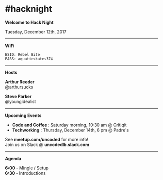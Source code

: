# #hacknight

**Welcome to Hack Night**

Tuesday, December 12th, 2017

---

**WiFi**

```
ESID: Rebel Bite
PASS: aquaticskates374
```
---

**Hosts**

**Arthur Reeder**  
@arthursucks

**Steve Parker**  
@youngidealist

---

**Upcoming Events**

+ **Code and Coffee** : Saturday morning, 10:30 am @ Critiqit
+ **Techworking** : Thursday, December 14th, 6 pm @ Padre's

See **meetup.com/uncoded** for more info!  
Join us on Slack @ **uncodedlb.slack.com**

---

**Agenda**

**6:00** - Mingle / Setup  
**6:30** - Introductions  
